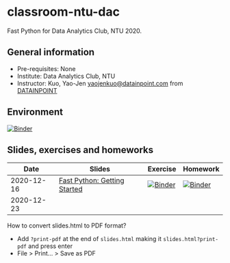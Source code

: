 # classroom-ntu-dac

Fast Python for Data Analytics Club, NTU 2020.

## General information

- Pre-requisites: None
- Institute: Data Analytics Club, NTU
- Instructor: Kuo, Yao-Jen <yaojenkuo@datainpoint.com> from [DATAINPOINT](https://www.datainpoint.com)

## Environment

[![Binder](https://mybinder.org/badge_logo.svg)](https://mybinder.org/v2/gh/datainpoint/mybinder-jovyans-assembles/xeus-sqlite)

## Slides, exercises and homeworks

|Date|Slides|Exercise|Homework|
|----|------|--------|--------|
|2020-12-16|[Fast Python: Getting Started](fast-python-getting-started.slides.html)|[![Binder](https://mybinder.org/badge_logo.svg)](https://mybinder.org/v2/gh/datainpoint/classroom-ntu-dac/HEAD?filepath=ex1.ipynb)|[![Binder](https://mybinder.org/badge_logo.svg)](https://mybinder.org/v2/gh/datainpoint/classroom-ntu-dac/HEAD?filepath=hw1.ipynb)|
|2020-12-23|[]()|||

How to convert slides.html to PDF format?
- Add `?print-pdf` at the end of `slides.html` making it `slides.html?print-pdf` and press enter
- File > Print... > Save as PDF